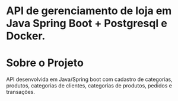 # API de gerenciamento de loja em Java Spring Boot + Postgresql e Docker.

# Sobre o Projeto

API desenvolvida em Java/Spring boot com cadastro de categorias, produtos, categorias de clientes, categorias de produtos, pedidos e transações.

